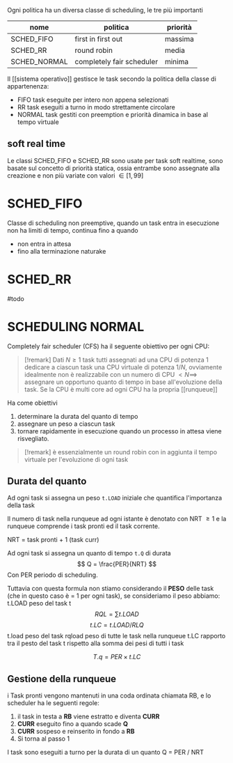 Ogni politica ha un diversa classe di scheduling, le tre più importanti

nome | politica | priorità
--- | --- | ---
SCHED_FIFO | first in first out | massima
SCHED_RR | round robin | media
SCHED_NORMAL | completely fair scheduler | minima

Il [[sistema operativo]] gestisce le task secondo la politica della classe di appartenenza:
- FIFO task eseguite per intero non appena selezionati
- RR task eseguiti a turno in modo strettamente circolare
- NORMAL task gestiti con preemption e priorità dinamica in base al tempo virtuale

## soft real time

Le classi SCHED_FIFO e SCHED_RR sono usate per task soft realtime, sono basate sul concetto di priorità statica, ossia entrambe sono assegnate alla creazione e non più variate con valori $\in [1,99]$



# SCHED_FIFO
Classe di scheduling non preemptive, quando un task entra in esecuzione non ha limiti di tempo, continua fino a quando
- non entra in attesa
- fino alla terminazione naturake


# SCHED_RR
#todo

# SCHEDULING NORMAL
Completely fair scheduler (CFS) ha il seguente obiettivo per ogni CPU:

>[!remark]
>Dati $N \geq 1$ task tutti assegnati ad una CPU di potenza 1 dedicare a ciascun task una CPU virtuale di potenza $1 / N$, ovviamente idealmente non è realizzabile con un numero di CPU $< N \implies$ assegnare un opportuno quanto di tempo in base all'evoluzione della task. Se la CPU è multi core ad ogni CPU ha la propria [[runqueue]]


Ha come obiettivi
1. determinare la durata del quanto di tempo
2. assegnare un peso a ciascun task
3. tornare rapidamente in esecuzione quando un processo in attesa viene risvegliato.


>[!remark]
>è essenzialmente un round robin con in aggiunta il tempo virtuale per l'evoluzione di ogni task

## Durata del quanto
Ad ogni task si assegna un peso `t.LOAD` iniziale che quantifica l'importanza della task

Il numero di task nella runqueue ad ogni istante è denotato con NRT $\geq 1$ e la runqueue comprende i task pronti ed il task corrente.

NRT = task pronti + 1 (task curr)

Ad ogni task si assegna un quanto di tempo `t.Q` di durata
$$
Q = \frac{PER}{NRT}
$$
Con PER periodo di scheduling.

Tuttavia con questa formula non stiamo considerando il **PESO** delle task (che in questo caso è = 1 per ogni task), se consideriamo il peso abbiamo:
t.LOAD peso del task t
 $$
RQL = \sum t.LOAD
$$
$$t.LC = t.LOAD / RLQ$$
t.load peso del task
rqload peso di tutte le task nella runqueue
t.LC rapporto tra il pesto del task t rispetto alla somma dei pesi di tutti i task

$$
T.q = PER \times t.LC
$$
## Gestione della runqueue
i Task pronti vengono mantenuti in una coda ordinata chiamata RB, e lo scheduler ha le seguenti regole:
1. il task in testa a **RB** viene estratto e diventa **CURR**
2. **CURR** eseguito fino a quando scade **Q**
3. **CURR** sospeso e reinserito in fondo a **RB**
4. Si torna al passo 1


I task sono eseguiti a turno per la durata di un quanto Q = PER / NRT




